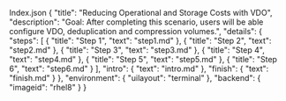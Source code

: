Index.json
{
  "title": "Reducing Operational and Storage Costs with VDO",
  "description": "Goal: After completing this scenario, users will be able configure VDO, deduplication and compression volumes.",
  "details": {
    "steps": [
      {
        "title": "Step 1",
        "text": "step1.md"
      },
      {
        "title": "Step 2",
        "text": "step2.md"
      },
      {
        "title": "Step 3",
        "text": "step3.md"
      },
      {
        "title": "Step 4",
        "text": "step4.md"
      },
      {
        "title": "Step 5",
        "text": "step5.md"
      },
      {
        "title": "Step 6",
        "text": "step6.md"
      }
    ],
    "intro": {
      "text": "intro.md"
    },
    "finish": {
      "text": "finish.md"
    }
  },
  "environment": {
    "uilayout": "terminal"
  },
  "backend": {
    "imageid": "rhel8"
  }
}

